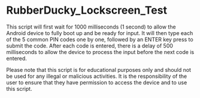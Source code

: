 # RubberDucky_Lockscreen_Test

This script will first wait for 1000 milliseconds (1 second) to allow the Android device to fully boot up and be ready for input. It will then type each of the 5 common PIN codes one by one, followed by an ENTER key press to submit the code. After each code is entered, there is a delay of 500 milliseconds to allow the device to process the input before the next code is entered.

Please note that this script is for educational purposes only and should not be used for any illegal or malicious activities. It is the responsibility of the user to ensure that they have permission to access the device and to use this script.

